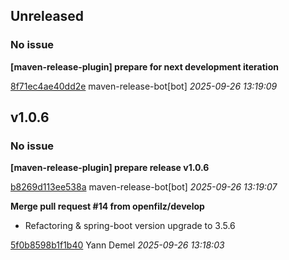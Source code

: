 ## Unreleased
### No issue

**[maven-release-plugin] prepare for next development iteration**


[8f71ec4ae40dd2e](https://github.com/openfilz/openfilz-core/commit/8f71ec4ae40dd2e) maven-release-bot[bot] *2025-09-26 13:19:09*


## v1.0.6
### No issue

**[maven-release-plugin] prepare release v1.0.6**


[b8269d113ee538a](https://github.com/openfilz/openfilz-core/commit/b8269d113ee538a) maven-release-bot[bot] *2025-09-26 13:19:07*

**Merge pull request #14 from openfilz/develop**

 * Refactoring &amp; spring-boot version upgrade to 3.5.6

[5f0b8598b1f1b40](https://github.com/openfilz/openfilz-core/commit/5f0b8598b1f1b40) Yann Demel *2025-09-26 13:18:03*


